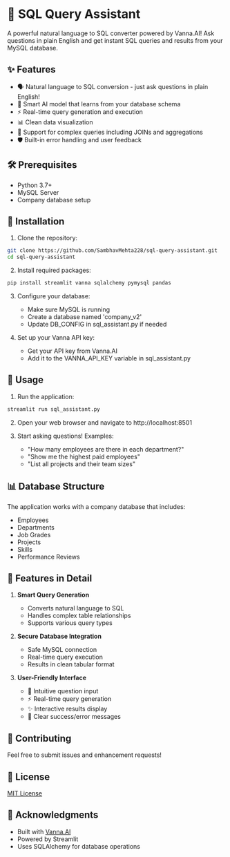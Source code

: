 # 🚀 SQL Query Assistant

A powerful natural language to SQL converter powered by Vanna.AI! Ask questions in plain English and get instant SQL queries and results from your MySQL database.

## ✨ Features

- 🗣️ Natural language to SQL conversion - just ask questions in plain English!
- 🤖 Smart AI model that learns from your database schema
- ⚡ Real-time query generation and execution
- 📊 Clean data visualization
- 🎯 Support for complex queries including JOINs and aggregations
- 🛡️ Built-in error handling and user feedback

## 🛠️ Prerequisites

- Python 3.7+
- MySQL Server
- Company database setup

## 🔧 Installation

1. Clone the repository:
```bash
git clone https://github.com/SambhavMehta228/sql-query-assistant.git
cd sql-query-assistant
```

2. Install required packages:
```bash
pip install streamlit vanna sqlalchemy pymysql pandas
```

3. Configure your database:
   - Make sure MySQL is running
   - Create a database named 'company_v2'
   - Update DB_CONFIG in sql_assistant.py if needed

4. Set up your Vanna API key:
   - Get your API key from Vanna.AI
   - Add it to the VANNA_API_KEY variable in sql_assistant.py

## 🚀 Usage

1. Run the application:
```bash
streamlit run sql_assistant.py
```

2. Open your web browser and navigate to http://localhost:8501

3. Start asking questions! Examples:
   - "How many employees are there in each department?"
   - "Show me the highest paid employees"
   - "List all projects and their team sizes"

## 📊 Database Structure

The application works with a company database that includes:
- Employees
- Departments
- Job Grades
- Projects
- Skills
- Performance Reviews

## 🌟 Features in Detail

1. **Smart Query Generation**
   - Converts natural language to SQL
   - Handles complex table relationships
   - Supports various query types

2. **Secure Database Integration**
   - Safe MySQL connection
   - Real-time query execution
   - Results in clean tabular format

3. **User-Friendly Interface**
   - 💭 Intuitive question input
   - ⚡ Real-time query generation
   - ✨ Interactive results display
   - 🎯 Clear success/error messages

## 🤝 Contributing

Feel free to submit issues and enhancement requests!

## 📝 License

[MIT License](LICENSE)

## 🙏 Acknowledgments

- Built with [Vanna.AI](https://vanna.ai/)
- Powered by Streamlit
- Uses SQLAlchemy for database operations
